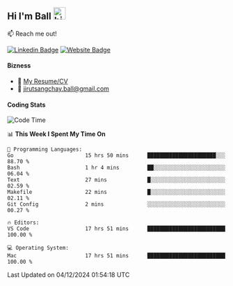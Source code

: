 ## Hi I'm Ball <img src="https://user-images.githubusercontent.com/1303154/88677602-1635ba80-d120-11ea-84d8-d263ba5fc3c0.gif" width="28px" height="28px" alt="hi">
 
:mailbox: Reach me out!

[![Linkedin Badge](https://img.shields.io/badge/-Jirut-0e76a8?style=flat&labelColor=0e76a8&logo=linkedin&logoColor=white)](https://www.linkedin.com/in/jirut-sangchay-338370251)
[![Website Badge](https://img.shields.io/badge/Website-184aa8?logo=website&logoColor=)](https://resume-jirut.web.app)

<!-- TODO: Add last video link -->
#### Bizness
- :paperclip: [My Resume/CV](https://github.com/Jirut01/Jirut01/blob/main/resume_jirut.pdf)
- :email: jirutsangchay.ball@gmail.com

#### Coding Stats


<!--START_SECTION:waka-->
![Code Time](http://img.shields.io/badge/Code%20Time-1%2C812%20hrs%2011%20mins-blue)

📊 **This Week I Spent My Time On** 

```text
💬 Programming Languages: 
Go                       15 hrs 50 mins      ██████████████████████░░░   88.70 % 
Bash                     1 hr 4 mins         ██░░░░░░░░░░░░░░░░░░░░░░░   06.04 % 
Text                     27 mins             █░░░░░░░░░░░░░░░░░░░░░░░░   02.59 % 
Makefile                 22 mins             █░░░░░░░░░░░░░░░░░░░░░░░░   02.11 % 
Git Config               2 mins              ░░░░░░░░░░░░░░░░░░░░░░░░░   00.27 % 

🔥 Editors: 
VS Code                  17 hrs 51 mins      █████████████████████████   100.00 % 

💻 Operating System: 
Mac                      17 hrs 51 mins      █████████████████████████   100.00 % 
```


 Last Updated on 04/12/2024 01:54:18 UTC
<!--END_SECTION:waka-->
